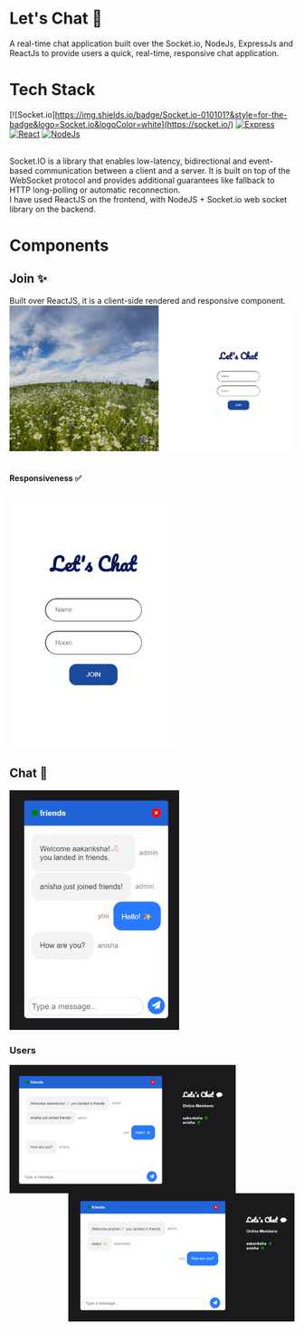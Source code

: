 # Let's Chat 💬

A real-time chat application built over the Socket.io, NodeJs, ExpressJs and ReactJs to provide users a quick, real-time, responsive chat application.<br>

# Tech Stack

[![Socket.io]https://img.shields.io/badge/Socket.io-010101?&style=for-the-badge&logo=Socket.io&logoColor=white](https://socket.io/)
[![Express](https://img.shields.io/badge/express.js-%23404d59.svg?style=for-the-badge&logo=express&logoColor=%2361DAFB)](https://reactjs.org/docs/getting-started.html)
[![React](https://img.shields.io/badge/react-%2320232a.svg?style=for-the-badge&logo=react&logoColor=%2361DAFB)](https://reactjs.org/docs/getting-started.html)
[![NodeJs](https://img.shields.io/badge/node.js-%2343853D.svg?style=for-the-badge&logo=node-dot-js&logoColor=white)](https://reactjs.org/docs/getting-started.html)
<br>
<br>

<p> 
Socket.IO is a library that enables low-latency, bidirectional and event-based communication between a client and a server. It is built on top of the WebSocket protocol and provides additional guarantees like fallback to HTTP long-polling or automatic reconnection. <br/>
I have used ReactJS on the frontend, with NodeJS + Socket.io web socket library on the backend.
</p>

# Components

## Join ✨

Built over ReactJS, it is a client-side rendered and responsive component. <br/>
<img src="https://github.com/aakankshabhende/Lets-Chat/blob/main/Assets/join.png" width = "1100px">
<br/> <br/>

#### Responsiveness ✅

<img src="https://github.com/aakankshabhende/Lets-Chat/blob/main/Assets/res.png" width = "300px">

## Chat 👤

<img src="https://github.com/aakankshabhende/Lets-Chat/blob/main/Assets/chat.png" width = "300px">

### Users

<p>
<img align ="left" src="https://github.com/aakankshabhende/Lets-Chat/blob/main/Assets/user1.png" width = "400px">

<img align="right" src="https://github.com/aakankshabhende/Lets-Chat/blob/main/Assets/user2.png" width = "400px">
</p>
